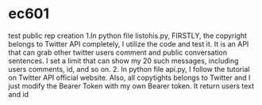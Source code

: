 # ec601
test public rep creation
1.In python file listohis.py, FIRSTLY, the copyright belongs to Twitter API completely, I utilize the code and test it. It is an API that can 
grab other twitter users comment and public conversation sentences. I set a limit that can show my 20 such messages, including users comments, id,
and so on.
2. In python file api.py, I follow the tutorial on Twitter API official website. Also, 
all copytights belongs to Twitter and I just modify the Bearer Token with my own Bearer token. It return users text and id
